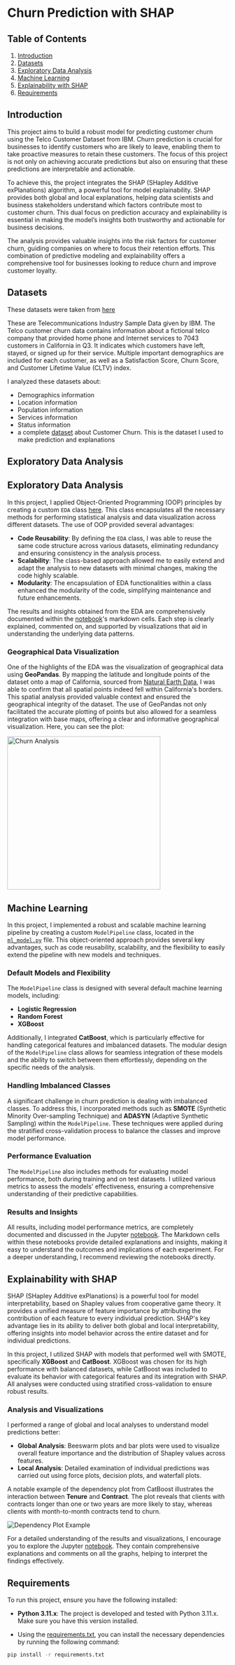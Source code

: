 # Churn Prediction with SHAP

## Table of Contents
1. [Introduction](#introduction)
2. [Datasets](#datasets)
3. [Exploratory Data Analysis](#exploratory-data-analysis)
4. [Machine Learning](#machine-learning)
5. [Explainability with SHAP](#explainability-with-shap)
6. [Requirements](#requirements)

## Introduction

This project aims to build a robust model for predicting customer churn using the Telco Customer Dataset from IBM. Churn prediction is crucial for businesses to identify customers who are likely to leave, enabling them to take proactive measures to retain these customers. The focus of this project is not only on achieving accurate predictions but also on ensuring that these predictions are interpretable and actionable.

To achieve this, the project integrates the SHAP (SHapley Additive exPlanations) algorithm, a powerful tool for model explainability. SHAP provides both global and local explanations, helping data scientists and business stakeholders understand which factors contribute most to customer churn. This dual focus on prediction accuracy and explainability is essential in making the model’s insights both trustworthy and actionable for business decisions.

The analysis provides valuable insights into the risk factors for customer churn, guiding companies on where to focus their retention efforts. This combination of predictive modeling and explainability offers a comprehensive tool for businesses looking to reduce churn and improve customer loyalty.


## Datasets

These datasets were taken from [here](https://accelerator.ca.analytics.ibm.com/bi/?perspective=authoring&pathRef=.public_folders/IBM+Accelerator+Catalog/Content/DAT00148&id=i9710CF25EF75468D95FFFC7D57D45204&objRef=i9710CF25EF75468D95FFFC7D57D45204&action=run&format=HTML&cmPropStr=%7B%22id%22:%22i9710CF25EF75468D95FFFC7D57D45204%22,%22type%22:%22reportView%22,%22defaultName%22:%22DAT00148%22,%22permissions%22:%5B%22execute%22,%22read%22,%22traverse%22%5D%7D)

These are Telecommunications Industry Sample Data given by IBM. The Telco customer churn data contains information about a fictional telco company that provided home phone and Internet services to 7043 customers in California in Q3. It indicates which customers have left, stayed, or signed up for their service. Multiple important demographics are included for each customer, as well as a Satisfaction Score, Churn Score, and Customer Lifetime Value (CLTV) index.

I analyzed these datasets about:
* Demographics information
* Location information
* Population information
* Services information
* Status information
* a complete [dataset](Data/CustomerChurn.xlsx) about Customer Churn. This is the dataset I used to make prediction and explanations


## Exploratory Data Analysis

## Exploratory Data Analysis

In this project, I applied Object-Oriented Programming (OOP) principles by creating a custom `EDA` class [here](src/data_viz.py). This class encapsulates all the necessary methods for performing statistical analysis and data visualization across different datasets. The use of OOP provided several advantages:

- **Code Reusability**: By defining the `EDA` class, I was able to reuse the same code structure across various datasets, eliminating redundancy and ensuring consistency in the analysis process.
- **Scalability**: The class-based approach allowed me to easily extend and adapt the analysis to new datasets with minimal changes, making the code highly scalable.
- **Modularity**: The encapsulation of EDA functionalities within a class enhanced the modularity of the code, simplifying maintenance and future enhancements.

The results and insights obtained from the EDA are comprehensively documented within the [notebook](Exploratory.ipynb)'s markdown cells. Each step is clearly explained, commented on, and supported by visualizations that aid in understanding the underlying data patterns.

### Geographical Data Visualization

One of the highlights of the EDA was the visualization of geographical data using **GeoPandas**. By mapping the latitude and longitude points of the dataset onto a map of California, sourced from [Natural Earth Data](https://www.naturalearthdata.com/downloads/10m-cultural-vectors/10m-admin-1-states-provinces/), I was able to confirm that all spatial points indeed fell within California's borders. This spatial analysis provided valuable context and ensured the geographical integrity of the dataset. The use of GeoPandas not only facilitated the accurate plotting of points but also allowed for a seamless integration with base maps, offering a clear and informative geographical visualization. Here, you can see the plot:

<img src="Images/California_GeoPandas.png" alt="Churn Analysis" width="350" height="350"/>


## Machine Learning

In this project, I implemented a robust and scalable machine learning pipeline by creating a custom `ModelPipeline` class, located in the [`ml_model.py`](src/ml_model.py) file. This object-oriented approach provides several key advantages, such as code reusability, scalability, and the flexibility to easily extend the pipeline with new models and techniques.

### Default Models and Flexibility
The `ModelPipeline` class is designed with several default machine learning models, including:
- **Logistic Regression**
- **Random Forest**
- **XGBoost**

Additionally, I integrated **CatBoost**, which is particularly effective for handling categorical features and imbalanced datasets. The modular design of the `ModelPipeline` class allows for seamless integration of these models and the ability to switch between them effortlessly, depending on the specific needs of the analysis.

### Handling Imbalanced Classes
A significant challenge in churn prediction is dealing with imbalanced classes. To address this, I incorporated methods such as **SMOTE** (Synthetic Minority Over-sampling Technique) and **ADASYN** (Adaptive Synthetic Sampling) within the `ModelPipeline`. These techniques were applied during the stratified cross-validation process to balance the classes and improve model performance.

### Performance Evaluation
The `ModelPipeline` also includes methods for evaluating model performance, both during training and on test datasets. I utilized various metrics to assess the models' effectiveness, ensuring a comprehensive understanding of their predictive capabilities.

### Results and Insights
All results, including model performance metrics, are completely documented and discussed in the Jupyter [notebook](Classification.ipynb). The Markdown cells within these notebooks provide detailed explanations and insights, making it easy to understand the outcomes and implications of each experiment. For a deeper understanding, I recommend reviewing the notebooks directly.


## Explainability with SHAP

SHAP (SHapley Additive exPlanations) is a powerful tool for model interpretability, based on Shapley values from cooperative game theory. It provides a unified measure of feature importance by attributing the contribution of each feature to every individual prediction. SHAP's key advantage lies in its ability to deliver both global and local interpretability, offering insights into model behavior across the entire dataset and for individual predictions.

In this project, I utilized SHAP with models that performed well with SMOTE, specifically **XGBoost** and **CatBoost**. XGBoost was chosen for its high performance with balanced datasets, while CatBoost was included to evaluate its behavior with categorical features and its integration with SHAP. All analyses were conducted using stratified cross-validation to ensure robust results.

### Analysis and Visualizations
I performed a range of global and local analyses to understand model predictions better:

- **Global Analysis**: Beeswarm plots and bar plots were used to visualize overall feature importance and the distribution of Shapley values across features.
- **Local Analysis**: Detailed examination of individual predictions was carried out using force plots, decision plots, and waterfall plots.

A notable example of the dependency plot from CatBoost illustrates the interaction between **Tenure** and **Contract**. The plot reveals that clients with contracts longer than one or two years are more likely to stay, whereas clients with month-to-month contracts tend to churn.

![Dependency Plot Example](Images/SHAP_Tenure_vs_Contract.png)

For a detailed understanding of the results and visualizations, I encourage you to explore the Jupyter [notebook](SHAP.ipynb). They contain comprehensive explanations and comments on all the graphs, helping to interpret the findings effectively.


## Requirements

To run this project, ensure you have the following installed:

* **Python 3.11.x**: The project is developed and tested with Python 3.11.x. Make sure you have this version installed.

* Using the [requirements.txt](requirements.txt), you can install the necessary dependencies by running the following command:

```bash
pip install -r requirements.txt